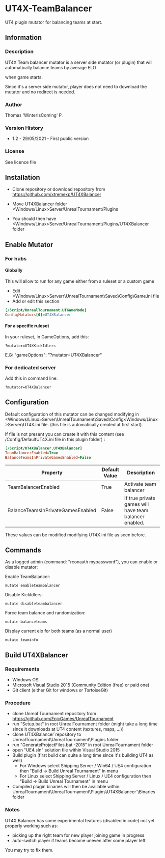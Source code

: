 # UT4X-TeamBalancer
UT4 plugin mutator for balancing teams at start.



## Information

### Description

UT4X Team balancer mutator is a server side mutator (or plugin) that will automatically balance teams by average ELO

when game starts.

Since it's a server side mutator, player does not need to download the mutator and no redirect is needed.

### Author

Thomas 'WinterIsComing' P.

### Version History

- 1.2 - 29/05/2021 - First public version

### License

See licence file

## Installation

- Clone repository or download repository from https://github.com/xtremexp/UT4XBalancer

- Move UT4XBalancer folder <Windows/Linux>Server/UnrealTournament/Plugins

- You should then have <Windows/Linux>Server/UnrealTournament/Plugins/UT4XBalancer folder

  

## Enable Mutator

### For hubs

#### Globally

This will allow to run for any game either from a ruleset or a custom game

- Edit <Windows/Linux>Serverr\UnrealTournament\Saved\Config\Game.ini file
- Add or edit this section

```ini
[/Script/UnrealTournament.UTGameMode]
ConfigMutators[0]=UT4XBalancer
```

#### For a specific ruleset

In your ruleset, in GameOptions, add this:

`?mutator=UT4XKickIdlers`

E.G: "gameOptions": "?mutator=UT4XBalancer"

### For dedicated server

Add this in command line:

`?mutator=UT4XBalancer`

## Configuration

Default configuration of this mutator can be changed modifying in <Windows/Linux>Server\UnrealTournament\Saved\Config\<Windows/Linux>Server\UT4X.ini file. (this file is automatically created at first start).

If file is not present you can create it with this content (see /Config/DefaultUT4X.ini file in this plugin folder) :

```ini
[/Script/UT4XBalancer.UT4XBalancer]
TeamBalancerEnabled=True
BalanceTeamsInPrivateGamesEnabled=False
```

| Property                          | Default Value | Description                                            |
| --------------------------------- | ------------- | ------------------------------------------------------ |
| TeamBalancerEnabled               | True          | Activate team balancer                                 |
| BalanceTeamsInPrivateGamesEnabled | False         | If true private games will have team balancer enabled. |

These values can be modified modifying UT4X.ini file as seen before.

## Commands

As a logged admin (command: "rconauth mypassword"), you can enable or disable mutator:

Enable TeamBalancer:

`mutate enableteambalancer`

Disable KickIdlers:

`mutate disableteambalancer`

Force team balance and randomization:

`mutate balanceteams`

Display current elo for both teams  (as a normal user)

`mutate teaminfo`



## Build UT4XBalancer

### Requirements

- Windows OS
- Microsoft Visual Studio 2015 (Community Edition (free) or paid one)
- Git client (either Git for windows or TortoiseGit)

### Procedure

- clone Unreal Tournament repository from https://github.com/EpicGames/UnrealTournament
- run "Setup.bat" in root UnrealTournament folder (might take a long time since it downloads at UT4 content (textures, maps, ...))
- clone UT4XBalancer`repository to UnrealTournament\UnrealTournament\Plugins folder
- run "GenerateProjectFiles.bat -2015" in root UnrealTournament folder
- open "UE4.sln" solution file within Visual Studio 2015
- Build plugin (first build can quite a long time since it's building UT4 as well)
  - For Windows select Shipping Server / Win64 / UE4 configuration then "Build -> Build Unreal Tournament" in menu
  - For Linux select Shipping Server / Linux / UE4 configuration then "Build -> Build Unreal Tournament" in menu
- Compiled plugin binaries will then be available within UnrealTournament\UnrealTournament\Plugins\UT4XBalancer`\Binaries folder

### Notes

UT4X Balancer has some experimental features (disabled in code) not yet properly working such as:

- picking up the right team for new player joining game in progress
- auto-switch player if teams become uneven after some player left

You may try to fix them.